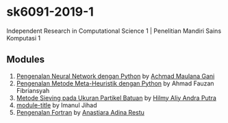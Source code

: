 # sk6091-2019-1
Independent Research in Computational Science 1 | Penelitian Mandiri Sains Komputasi 1

## Modules
1. [Pengenalan Neural Network dengan Python](https://github.com/dudung/sk6091-2019-1/tree/master/20917009) by [Achmad Maulana Gani](https://github.com/masgani)
2. [Pengenalan Metode Meta-Heuristik dengan Python](https://github.com/dudung/sk6091-2019-1/tree/master/20917015) by Ahmad Fauzan Fibriansyah
3. [Metode Sieving pada Ukuran Partikel Batuan](https://github.com/dudung/sk6091-2019-1/tree/master/20917303) by [Hilmy Aliy Andra Putra](https://github.com/hilmyaliy)
4. [module-title](https://github.com/dudung/sk6091-2019-1/tree/master/20917304) by Imanul Jihad
5. [Pengenalan Fortran](https://github.com/dudung/sk6091-2019-1/tree/master/20918005) by [Anastiara Adina Restu](https://github.com/anastiara)
